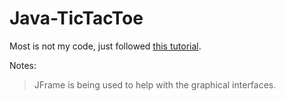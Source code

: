 # Java-TicTacToe

Most is not my code, just followed [this tutorial](https://www.youtube.com/watch?v=nOyPmAVtceQ).

Notes:
> JFrame is being used to help with the graphical interfaces.
